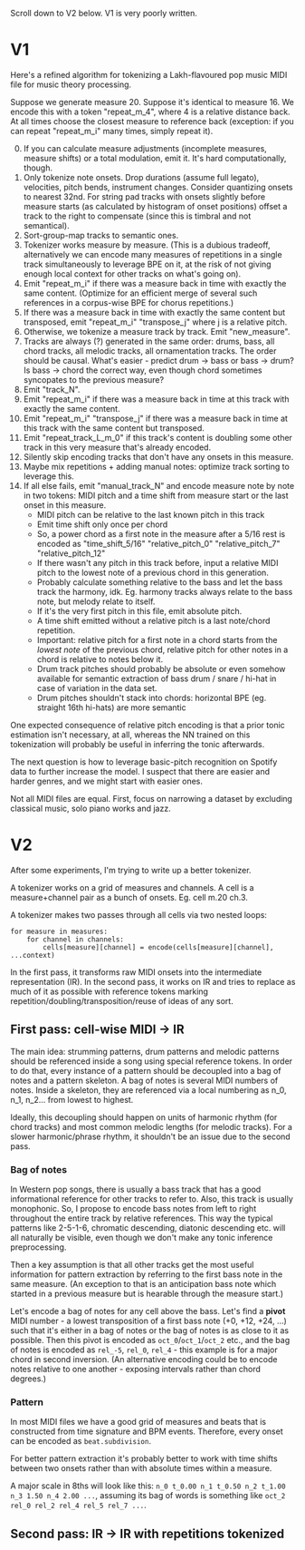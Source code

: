 Scroll down to V2 below. V1 is very poorly written.

# V1

Here's a refined algorithm for tokenizing a Lakh-flavoured pop music MIDI file for music theory processing.

Suppose we generate measure 20. Suppose it's identical to measure 16. We encode this with a token "repeat_m_4", where 4 is a relative distance back. At all times choose the closest measure to reference back (exception: if you can repeat "repeat_m_i" many times, simply repeat it).

0. If you can calculate measure adjustments (incomplete measures, measure shifts) or a total modulation, emit it. It's hard computationally, though.
0. Only tokenize note onsets. Drop durations (assume full legato), velocities, pitch bends, instrument changes. Consider quantizing onsets to nearest 32nd. For string pad tracks with onsets slightly before measure starts (as calculated by histogram of onset positions) offset a track to the right to compensate (since this is timbral and not semantical).
1. Sort-group-map tracks to semantic ones.
2. Tokenizer works measure by measure. (This is a dubious tradeoff, alternatively we can encode many measures of repetitions in a single track simultaneously to leverage BPE on it, at the risk of not giving enough local context for other tracks on what's going on).
3. Emit "repeat_m_i" if there was a measure back in time with exactly the same content. (Optimize for an efficient merge of several such references in a corpus-wise BPE for chorus repetitions.)
4. If there was a measure back in time with exactly the same content but transposed, emit "repeat_m_i" "transpose_j" where j is a relative pitch.
5. Otherwise, we tokenize a measure track by track. Emit "new_measure".
6. Tracks are always (?) generated in the same order: drums, bass, all chord tracks, all melodic tracks, all ornamentation tracks. The order should be causal. What's easier - predict drum -> bass or bass -> drum? Is bass -> chord the correct way, even though chord sometimes syncopates to the previous measure?
7. Emit "track_N".
8. Emit "repeat_m_i" if there was a measure back in time at this track with exactly the same content.
9. Emit "repeat_m_i" "transpose_j" if there was a measure back in time at this track with the same content but transposed.
10. Emit "repeat_track_L_m_0" if this track's content is doubling some other track in this very measure that's already encoded.
11. Silently skip encoding tracks that don't have any onsets in this measure.
98. Maybe mix repetitions + adding manual notes: optimize track sorting to leverage this.
99. If all else fails, emit "manual_track_N" and encode measure note by note in two tokens: MIDI pitch and a time shift from measure start or the last onset in this measure.
    - MIDI pitch can be relative to the last known pitch in this track
    - Emit time shift only once per chord
    - So, a power chord as a first note in the measure after a 5/16 rest is encoded as "time_shift_5/16" "relative_pitch_0" "relative_pitch_7" "relative_pitch_12"
    - If there wasn't any pitch in this track before, input a relative MIDI pitch to the lowest note of a previous chord in this generation.
    - Probably calculate something relative to the bass and let the bass track the harmony, idk. Eg. harmony tracks always relate to the bass note, but melody relate to itself.
    - If it's the very first pitch in this file, emit absolute pitch.
    - A time shift emitted without a relative pitch is a last note/chord repetition.
    - Important: relative pitch for a first note in a chord starts from the *lowest note* of the previous chord, relative pitch for other notes in a chord is relative to notes below it.
    - Drum track pitches should probably be absolute or even somehow available for semantic extraction of bass drum / snare / hi-hat in case of variation in the data set.
    - Drum pitches shouldn't stack into chords: horizontal BPE (eg. straight 16th hi-hats) are more semantic
    

One expected consequence of relative pitch encoding is that a prior tonic estimation isn't necessary, at all, whereas the NN trained on this tokenization will probably be useful in inferring the tonic afterwards.

The next question is how to leverage basic-pitch recognition on Spotify data to further increase the model. I suspect that there are easier and harder genres, and we might start with easier ones.

Not all MIDI files are equal. First, focus on narrowing a dataset by excluding classical music, solo piano works and jazz.

# V2

After some experiments, I'm trying to write up a better tokenizer.

A tokenizer works on a grid of measures and channels. A cell is a measure+channel pair as a bunch of onsets. Eg. cell m.20 ch.3.

A tokenizer makes two passes through all cells via two nested loops:
```
for measure in measures:
    for channel in channels:
        cells[measure][channel] = encode(cells[measure][channel], ...context)
```
    
In the first pass, it transforms raw MIDI onsets into the intermediate representation (IR). In the second pass, it works on IR and tries to replace as much of it as possible with reference tokens marking repetition/doubling/transposition/reuse of ideas of any sort.


## First pass: cell-wise MIDI -> IR

The main idea: strumming patterns, drum patterns and melodic patterns should be referenced inside a song using special reference tokens. In order to do that, every instance of a pattern should be decoupled into a bag of notes and a pattern skeleton. A bag of notes is several MIDI numbers of notes. Inside a skeleton, they are referenced via a local numbering as n_0, n_1, n_2... from lowest to highest.

Ideally, this decoupling should happen on units of harmonic rhythm (for chord tracks) and most common melodic lengths (for melodic tracks). For a slower harmonic/phrase rhythm, it shouldn't be an issue due to the second pass.

### Bag of notes

In Western pop songs, there is usually a bass track that has a good informational reference for other tracks to refer to. Also, this track is usually monophonic. So, I propose to encode bass notes from left to right throughout the entire track by relative references. This way the typical patterns like 2-5-1-6, chromatic descending, diatonic descending etc. will all naturally be visible, even though we don't make any tonic inference preprocessing.

Then a key assumption is that all other tracks get the most useful information for pattern extraction by referring to the first bass note in the same measure. 
(An exception to that is an anticipation bass note which started in a previous measure but is hearable through the measure start.)

Let's encode a bag of notes for any cell above the bass. Let's find a **pivot** MIDI number - a lowest transposition of a first bass note (+0, +12, +24, ...) such that it's either in a bag of notes or the bag of notes is as close to it as possible. Then this pivot is encoded as `oct_0`/`oct_1`/`oct_2` etc., and the bag of notes is encoded as `rel_-5`, `rel_0`, `rel_4` - this example is for a major chord in second inversion. (An alternative encoding could be to encode notes relative to one another - exposing intervals rather than chord degrees.)

### Pattern

In most MIDI files we have a good grid of measures and beats that is constructed from time signature and BPM events. Therefore, every onset can be encoded as `beat.subdivision`.

For better pattern extraction it's probably better to work with time shifts between two onsets rather than with absolute times within a measure. 

A major scale in 8ths will look like this: `n_0 t_0.00 n_1 t_0.50 n_2 t_1.00 n_3 1.50 n_4 2.00 ...`, assuming its bag of words is something like `oct_2 rel_0 rel_2 rel_4 rel_5 rel_7 ...`.


## Second pass: IR -> IR with repetitions tokenized

